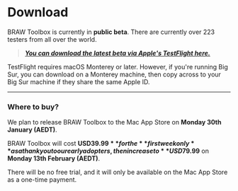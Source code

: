 # Download

BRAW Toolbox is currently in **public beta**. There are currently over 223 testers from all over the world.

> **_[You can download the latest beta via Apple's TestFlight here.](https://testflight.apple.com/join/dbWjWl8e)_**

TestFlight requires macOS Monterey or later. However, if you're running Big Sur, you can download on a Monterey machine, then copy across to your Big Sur machine if they share the same Apple ID.

---

### Where to buy?

We plan to release BRAW Toolbox to the Mac App Store on **Monday 30th January (AEDT)**.

BRAW Toolbox will cost **USD$39.99** for the **first week only** as a thank you to our early adopters, then increase to **USD$79.99** on **Monday 13th February (AEDT)**.

There will be no free trial, and it will only be available on the Mac App Store as a one-time payment.
